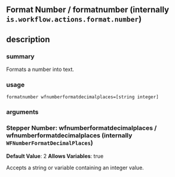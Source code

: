 
## Format Number / formatnumber (internally `is.workflow.actions.format.number`)



## description
### summary
Formats a number into text.


### usage
`formatnumber wfnumberformatdecimalplaces=[string integer]`

### arguments
### Stepper Number: wfnumberformatdecimalplaces / wfnumberformatdecimalplaces (internally `WFNumberFormatDecimalPlaces`)
**Default Value**: 2
**Allows Variables**: true


Accepts a string 
or variable
containing an integer value.
